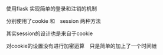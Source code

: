 使用flask 实现简单的登录和注销的机制

分别使用了cookie 和　session 两种方法

其实session的设计也是来自于cookie

对cookie的设置没有进行加密运算　只是简单的加上了一个时间锉
